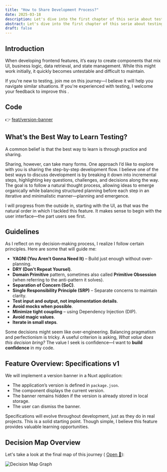 ```yaml
---
title: "How to Share Development Process?"
date: 2025-03-18
description: Let's dive into the first chapter of this serie about testing in Nuxt. Prevent your code being untestable and difficult to maintain.
abstract: Let's dive into the first chapter of this serie about testing in Nuxt. Prevent your code being untestable and difficult to maintain.
draft: false
---
```


## Introduction

When developing frontend features, it’s easy to create components that mix UI, business logic, data retrieval, and state management. While this might work initially, it quickly becomes untestable and difficult to maintain.

If you're new to testing, join me on this journey—I believe it will help you navigate similar situations. If you're experienced with testing, I welcome your feedback to improve this .

## Code

👉 [feat/version-banner](https://github.com/jeromeabel/nuxt-clean-architecture/tree/feat/version-banner)

## What’s the Best Way to Learn Testing?

A common belief is that the best way to learn is through practice and sharing.

Sharing, however, can take many forms. One approach I’d like to explore with you is sharing the step-by-step development flow. I believe one of the best ways to discuss development is by breaking it down into incremental steps, highlighting key questions, challenges, and decisions along the way. The goal is to follow a natural thought process, allowing ideas to emerge organically while balancing structured planning before each step in an iterative and minimalistic manner—planning and emergence.

I will progress from the outside in, starting with the UI, as that was the natural order in which I tackled this feature. It makes sense to begin with the user interface—the part users see first.

## Guidelines

As I reflect on my decision-making process, I realize I follow certain principles. Here are some that will guide me:

- **YAGNI (You Aren’t Gonna Need It)** – Build just enough without over-planning.
- **DRY (Don't Repeat Yoursel)**.
- **Domain Primitive** pattern, sometimes also called **Primitive Obsession** (when referring to the anti-pattern it solves).
- **Separation of Concern (SoC)**.
- **Single Responsibility Principle (SRP)** – Separate concerns to maintain clarity.
- **Test input and output, not implementation details**.
- **Avoid mocks when possible**.
- **Minimize tight coupling** – using Dependency Injection (DIP).
- **Avoid magic values**.
- **Iterate in small steps**.

Some decisions might seem like over-engineering. Balancing pragmatism and perfectionism is tricky. A useful criterion is asking, _What value does this decision bring?_ The value I seek is confidence—I want to **build confidence** in my code.

## Feature Overview: Specifications v1

We will implement a version banner in a Nuxt application:

- The application’s version is defined in `package.json`.
- The component displays the current version.
- The banner remains hidden if the version is already stored in local storage.
- The user can dismiss the banner.

Specifications will evolve throughout development, just as they do in real projects. This is a solid starting point. Though simple, I believe this feature provides valuable learning opportunities.

## Decision Map Overview

Let's take a look at the final map of this journey ( [Open 🔎](https://shorturl.at/Oy1Ye)):

![Decision Map Graph](/blog/testing-a-simple-nuxt-feature/01-how-to-share-development-process.svg)
